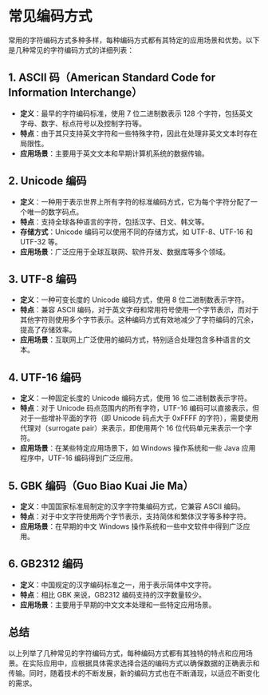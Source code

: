 # 常见编码方式

常用的字符编码方式多种多样，每种编码方式都有其特定的应用场景和优势。以下是几种常见的字符编码方式的详细列表：

## 1. ASCII 码（American Standard Code for Information Interchange）

- **定义**：最早的字符编码标准，使用 7 位二进制数表示 128 个字符，包括英文字母、数字、标点符号以及控制字符等。
- **特点**：由于其只支持英文字符和一些特殊字符，因此在处理非英文文本时存在局限性。
- **应用场景**：主要用于英文文本和早期计算机系统的数据传输。

## 2. Unicode 编码

- **定义**：一种用于表示世界上所有字符的标准编码方式，它为每个字符分配了一个唯一的数字码点。
- **特点**：支持全球各种语言的字符，包括汉字、日文、韩文等。
- **存储方式**：Unicode 编码可以使用不同的存储方式，如 UTF-8、UTF-16 和 UTF-32 等。
- **应用场景**：广泛应用于全球互联网、软件开发、数据库等多个领域。

## 3. UTF-8 编码

- **定义**：一种可变长度的 Unicode 编码方式，使用 8 位二进制数表示字符。
- **特点**：兼容 ASCII 编码，对于英文字母和常用符号使用一个字节表示，而对于其他字符则使用多个字节表示。这种编码方式有效地减少了字符编码的冗余，提高了存储效率。
- **应用场景**：互联网上广泛使用的编码方式，特别适合处理包含多种语言的文本。

## 4. UTF-16 编码

- **定义**：一种固定长度的 Unicode 编码方式，使用 16 位二进制数表示字符。
- **特点**：对于 Unicode 码点范围内的所有字符，UTF-16 编码可以直接表示，但对于一些增补平面的字符（即 Unicode 码点大于 0xFFFF 的字符），需要使用代理对（surrogate pair）来表示，即使用两个 16 位代码单元来表示一个字符。
- **应用场景**：在某些特定应用场景下，如 Windows 操作系统和一些 Java 应用程序中，UTF-16 编码得到广泛应用。

## 5. GBK 编码（Guo Biao Kuai Jie Ma）

- **定义**：中国国家标准局制定的汉字字符集编码方式，它兼容 ASCII 编码。
- **特点**：对于中文字符使用两个字节表示，支持简体和繁体汉字等多种字符。
- **应用场景**：在早期的中文 Windows 操作系统和一些中文软件中得到广泛应用。

## 6. GB2312 编码

- **定义**：中国规定的汉字编码标准之一，用于表示简体中文字符。
- **特点**：相比 GBK 来说，GB2312 编码支持的汉字数量较少。
- **应用场景**：主要用于早期的中文文本处理和一些特定应用场景。

## 总结

以上列举了几种常见的字符编码方式，每种编码方式都有其独特的特点和应用场景。在实际应用中，应根据具体需求选择合适的编码方式以确保数据的正确表示和传输。同时，随着技术的不断发展，新的编码方式也在不断涌现，以适应不断变化的需求。
